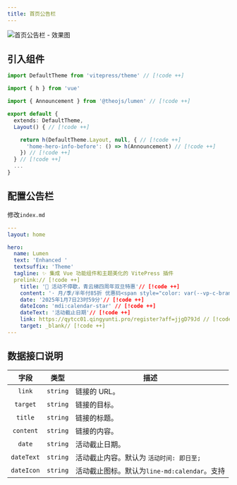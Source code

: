 ```yaml
---
title: 首页公告栏
---
```


![首页公告栏 - 效果图](https://i.theojs.cn/docs/202411071152313.png)

## 引入组件

```ts [.vitepress/theme/index.ts]
import DefaultTheme from 'vitepress/theme' // [!code ++]

import { h } from 'vue'

import { Announcement } from '@theojs/lumen' // [!code ++]

export default {
  extends: DefaultTheme,
  Layout() { // [!code ++]

    return h(DefaultTheme.Layout, null, { // [!code ++]
      'home-hero-info-before': () => h(Announcement) // [!code ++]
    }) // [!code ++]
  } // [!code ++]
  ...
}
```

## 配置公告栏

修改`index.md`

```yaml [.vitepress/index.md]
---
layout: home

hero:
  name: Lumen
  text: 'Enhanced '
  textsuffix: 'Theme'
  tagline: ✨ 集成 Vue 功能组件和主题美化的 VitePress 插件
  prelink:// [!code ++]
    title: '🎉 活动不停歇，青云梯四周年双旦特惠'// [!code ++]
    content: '· 月/季/半年付85折 优惠码<span style="color: var(--vp-c-brand-3); font-weight: bold;"> qyt85 </span></br>· 年付以及年付以上8折 优惠码<span style="color: var(--vp-c-brand-3); font-weight: bold;"> qyt80</span></br>· 年付8折/2年付7折/3年付6折 配合优惠码折上折，最高可达<span style="color: var(--vp-c-brand-3); font-weight: bold;"> 48 </span>折'// [!code ++]
    date: '2025年1月7日23时59分'// [!code ++]
    dateIcon: 'mdi:calendar-star' // [!code ++]
    dateText: '活动截止日期'// [!code ++]
    link: https://qytcc01.qingyunti.pro/register?aff=jjgD79Jd // [!code ++]
    target: _blank// [!code ++]
---
```

## 数据接口说明

|    字段    |   类型   | 描述                                                                                                                                                                                                                                                     |
| :--------: | :------: | -------------------------------------------------------------------------------------------------------------------------------------------------------------------------------------------------------------------------------------------------------- |
|   `link`   | `string` | 链接的 URL。                                                                                                                                                                                                                                             |
|  `target`  | `string` | <Badge type="tip" text="可选" /> 链接的目标。                                                                                                                                                                                                            |
|  `title`   | `string` | 链接的标题。                                                                                                                                                                                                                                             |
| `content`  | `string` | <Badge type="tip" text="可选" /> 链接的内容。                                                                                                                                                                                                            |
|   `date`   | `string` | <Badge type="tip" text="可选" /> 活动截止日期。                                                                                                                                                                                                          |
| `dateText` | `string` | <Badge type="tip" text="可选" /> 活动截止内容。默认为 `活动时间: 即日至;`                                                                                                                                                                                |
| `dateIcon` | `string` | <Badge type="tip" text="可选" /> 活动截止图标。默认为`line-md:calendar`<iconify-icon icon="line-md:calendar" ></iconify-icon>。支持 <Pill name="iconify 图标" link="https://icon-sets.iconify.design/" icon="line-md:iconify2-static" color="#1769AA" /> |
